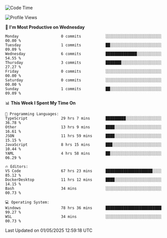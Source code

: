 <!--START_SECTION:waka-->
![Code Time](http://img.shields.io/badge/Code%20Time-4%2C817%20hrs%2011%20mins-blue)

![Profile Views](http://img.shields.io/badge/Profile%20Views-0-blue)

📅 **I'm Most Productive on Wednesday** 

```text
Monday                   0 commits           ░░░░░░░░░░░░░░░░░░░░░░░░░   00.00 % 
Tuesday                  1 commits           ██░░░░░░░░░░░░░░░░░░░░░░░   09.09 % 
Wednesday                6 commits           ██████████████░░░░░░░░░░░   54.55 % 
Thursday                 3 commits           ███████░░░░░░░░░░░░░░░░░░   27.27 % 
Friday                   0 commits           ░░░░░░░░░░░░░░░░░░░░░░░░░   00.00 % 
Saturday                 0 commits           ░░░░░░░░░░░░░░░░░░░░░░░░░   00.00 % 
Sunday                   1 commits           ██░░░░░░░░░░░░░░░░░░░░░░░   09.09 % 
```


📊 **This Week I Spent My Time On** 

```text
💬 Programming Languages: 
TypeScript               29 hrs 7 mins       █████████░░░░░░░░░░░░░░░░   36.78 % 
Other                    13 hrs 9 mins       ████░░░░░░░░░░░░░░░░░░░░░   16.61 % 
JSON                     11 hrs 59 mins      ████░░░░░░░░░░░░░░░░░░░░░   15.15 % 
JavaScript               8 hrs 15 mins       ███░░░░░░░░░░░░░░░░░░░░░░   10.44 % 
YAML                     4 hrs 58 mins       ██░░░░░░░░░░░░░░░░░░░░░░░   06.29 % 

🔥 Editors: 
VS Code                  67 hrs 23 mins      █████████████████████░░░░   85.12 % 
DockerDesktop            11 hrs 12 mins      ████░░░░░░░░░░░░░░░░░░░░░   14.15 % 
Bash                     34 mins             ░░░░░░░░░░░░░░░░░░░░░░░░░   00.73 % 

💻 Operating System: 
Windows                  78 hrs 36 mins      █████████████████████████   99.27 % 
WSL                      34 mins             ░░░░░░░░░░░░░░░░░░░░░░░░░   00.73 % 
```


 Last Updated on 01/05/2025 12:59:18 UTC
<!--END_SECTION:waka-->
